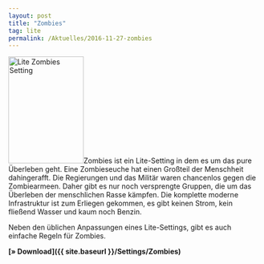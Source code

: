```yaml
---
layout: post
title: "Zombies"
tag: lite
permalink: /Aktuelles/2016-11-27-zombies
---
```


<img alt="Lite Zombies Setting" class="floatleft" height="213" src="{{ site.baseurl }}/assets/pics/lite/titel/zombies.png" width="150" />Zombies ist ein Lite-Setting in dem es um das pure Überleben geht. Eine Zombieseuche hat einen Großteil der Menschheit dahingerafft. Die Regierungen und das Militär waren chancenlos gegen die Zombiearmeen. Daher gibt es nur noch versprengte Gruppen, die um das Überleben der menschlichen Rasse kämpfen. Die komplette moderne Infrastruktur ist zum Erliegen gekommen, es gibt keinen Strom, kein fließend Wasser und kaum noch Benzin.

Neben den üblichen Anpassungen eines Lite-Settings, gibt es auch einfache Regeln für Zombies.

**[&raquo; Download]({{ site.baseurl }}/Settings/Zombies)**


